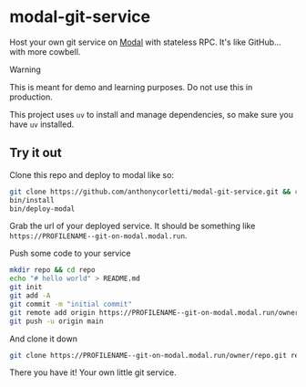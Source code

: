 # modal-git-service

Host your own git service on [Modal](modal.com) with stateless RPC. It's like GitHub... with more cowbell.

> [!WARNING]
> This is meant for demo and learning purposes. Do not use this in production. 

This project uses `uv` to install and manage dependencies, so make sure you have `uv` installed.

## Try it out

Clone this repo and deploy to modal like so:

```sh
git clone https://github.com/anthonycorletti/modal-git-service.git && cd modal-git-service
bin/install
bin/deploy-modal
```

Grab the url of your deployed service. It should be something like `https://PROFILENAME--git-on-modal.modal.run`.

Push some code to your service

```sh
mkdir repo && cd repo
echo "# hello world" > README.md
git init
git add -A
git commit -m "initial commit"
git remote add origin https://PROFILENAME--git-on-modal.modal.run/owner/repo.git
git push -u origin main
```

And clone it down
```sh
git clone https://PROFILENAME--git-on-modal.modal.run/owner/repo.git repo-clone
```

There you have it! Your own little git service.
